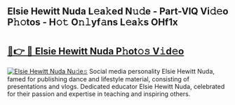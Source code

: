 ## Elsie Hewitt Nuda L𝚎a𝚔ed N𝚞𝚍e - Part-VlQ Vi𝚍𝚎o P𝚑𝚘tos - H𝚘𝚝 O𝚗𝚕yf𝚊ns L𝚎a𝚔s OHf1x

# <h2><a href="http://kf33zj.oniu.top/?m=Elsie+Hewitt+Nuda">🔗👉 🔴 Elsie Hewitt Nuda P𝚑ot𝚘𝚜 V𝚒d𝚎o</a></h2>

[![Elsie Hewitt Nuda Nu𝚍e𝚜](https://i.imgur.com/0qMVB7G.gif)](http://kf33zj.oniu.top/?m=Elsie+Hewitt+Nuda)
Social media personality Elsie Hewitt Nuda, famed for publishing dance and lifestyle material, consisting of presentations and vlogs. Dedicated educator Elsie Hewitt Nuda, celebrated for their passion and expertise in teaching and inspiring others.  
